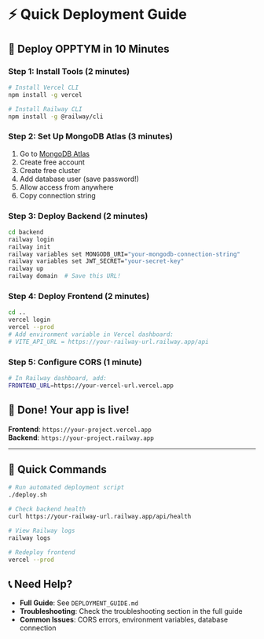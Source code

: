 # ⚡ Quick Deployment Guide

## 🚀 **Deploy OPPTYM in 10 Minutes**

### **Step 1: Install Tools (2 minutes)**
```bash
# Install Vercel CLI
npm install -g vercel

# Install Railway CLI  
npm install -g @railway/cli
```

### **Step 2: Set Up MongoDB Atlas (3 minutes)**
1. Go to [MongoDB Atlas](https://www.mongodb.com/atlas)
2. Create free account
3. Create free cluster
4. Add database user (save password!)
5. Allow access from anywhere
6. Copy connection string

### **Step 3: Deploy Backend (2 minutes)**
```bash
cd backend
railway login
railway init
railway variables set MONGODB_URI="your-mongodb-connection-string"
railway variables set JWT_SECRET="your-secret-key"
railway up
railway domain  # Save this URL!
```

### **Step 4: Deploy Frontend (2 minutes)**
```bash
cd ..
vercel login
vercel --prod
# Add environment variable in Vercel dashboard:
# VITE_API_URL = https://your-railway-url.railway.app/api
```

### **Step 5: Configure CORS (1 minute)**
```bash
# In Railway dashboard, add:
FRONTEND_URL=https://your-vercel-url.vercel.app
```

## 🎉 **Done! Your app is live!**

**Frontend**: `https://your-project.vercel.app`  
**Backend**: `https://your-project.railway.app`

---

## 🔧 **Quick Commands**

```bash
# Run automated deployment script
./deploy.sh

# Check backend health
curl https://your-railway-url.railway.app/api/health

# View Railway logs
railway logs

# Redeploy frontend
vercel --prod
```

## 📞 **Need Help?**

- **Full Guide**: See `DEPLOYMENT_GUIDE.md`
- **Troubleshooting**: Check the troubleshooting section in the full guide
- **Common Issues**: CORS errors, environment variables, database connection 
